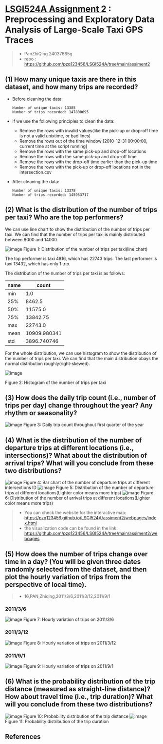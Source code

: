 # [LSGI524A Assignment 2](https://github.com/pzq123456/LSGI524A/tree/main/assiment2) : Preprocessing and Exploratory Data Analysis of Large-Scale Taxi GPS Traces
> - PanZhiQing 24037665g 
> - repo : https://github.com/pzq123456/LSGI524A/tree/main/assiment2

## (1) How many unique taxis are there in this dataset, and how many trips are recorded?

- Before cleaning the data:
    ``` 
    Number of unique taxis: 13385
    Number of trips recorded: 147800095
    ```

- If we use the following principles to clean the data:
    - Remove the rows with invalid values(like the pick-up or drop-off time is not a valid unixtime, or bad lines)
    - Remove the rows out of the time window [2010-12-31 00:00:00, current time at the script running]
    - Remove the rows with the same pick-up and drop-off locations
    - Remove the rows with the same pick-up and drop-off time
    - Remove the rows with the drop-off time earlier than the pick-up time
    - Remove the rows with the pick-up or drop-off locations not in the intersection.csv

- After cleaning the data:
    ``` 
    Number of unique taxis: 13378
    Number of trips recorded: 145953717
    ```

## (2) What is the distribution of the number of trips per taxi? Who are the top performers?
We can use line chart to show the distribution of the number of trips per taxi. We can find that the number of trips per taxi is mainly distributed between 8000 and 14000.

![image](./img/p1.png)
Figure 1: Distribution of the number of trips per taxi(line chart)

The top performer is taxi 4816, which has 22743 trips. The last performer is taxi 13432, which has only 1 trip.

The distribution of the number of trips per taxi is as follows:

|name|count|
|---|---|
|min |1.0|
|25% |8462.5|
|50% |11575.0|
|75% |13842.75|
|max |22743.0|
|mean |10909.980341|
|std |3896.740746|

For the whole distribution, we can use histogram to show the distribution of the number of trips per taxi. We can find that the main distribution obays the normal distribution roughly(right-skewed).

![image](./img/p2.png)

Figure 2: Histogram of the number of trips per taxi

## (3) How does the daily trip count (i.e., number of trips per day) change throughout the year? Any rhythm or seasonality?

![image](./img/p3.png)
Figure 3: Daily trip count throughout first quarter of the year

## (4) What is the distribution of the number of departure trips at different locations (i.e., intersections)? What about the distribution of arrival trips? What will you conclude from these two distributions?

![image](./img/p4.png)
Figure 4: Bar chart of the number of departure trips at different intersections ID
![image](./img/p7.png)
Figure 5: Distribution of the number of departure trips at different locations(Lighter color means more trips)
![image](./img/p8.png)
Figure 6: Distribution of the number of arrival trips at different locations(Lighter color means more trips)

> - You can check the website for the interactive map: https://pzq123456.github.io/LSGI524A/assiment2/webpages/index.html
> - the visualization code can be found in the link: https://github.com/pzq123456/LSGI524A/tree/main/assiment2/webpages

## (5) How does the number of trips change over time in a day? (You will be given three dates randomly selected from the dataset, and then plot the hourly variation of trips from the perspective of local time).
> - 16,PAN,Zhiqing,2011/3/6,2011/3/12,2011/9/1

<!-- assiment2\img\hourly_trip_count_2011-03-06.png -->
### 2011/3/6
![image](./img/hourly_trip_count_2011-03-06.png)
Figure 7: Hourly variation of trips on 2011/3/6

### 2011/3/12
![image](./img/hourly_trip_count_2011-03-12.png)
Figure 8: Hourly variation of trips on 2011/3/12

### 2011/9/1
![image](./img/hourly_trip_count_2011-09-01.png)
Figure 9: Hourly variation of trips on 2011/9/1



## (6) What is the probability distribution of the trip distance (measured as straight-line distance)? How about travel time (i.e., trip duration)? What will you conclude from these two distributions?

![image](./img/p5.png)
Figure 10: Probability distribution of the trip distance
![image](./img/p6.png)
Figure 11: Probability distribution of the trip duration

## References
